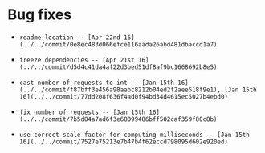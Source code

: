 
# Bug fixes

-     readme location -- [Apr 22nd 16](../../commit/0e8ec483d066efce116aada26abd481dbaccd1a7)
-     freeze dependencies -- [Apr 21st 16](../../commit/d5d4c41da4af22d3bed51df8af9bc1668692b8e5)
-     cast number of requests to int -- [Jan 15th 16](../../commit/f87bff3e456a98aabc8212b04ed2f2aee518f9e1), [Jan 15th 16](../../commit/77dd208f636f4ad0f94bd34d4615ec5027b4ebd0)
-     fix number of requests -- [Jan 15th 16](../../commit/7b5d84a7ad6f3e68099486bff502caf359f80c8b)
-     use correct scale factor for computing milliseconds -- [Jan 15th 16](../../commit/7527e75213e7b47b4f62eccd798095d602e920ed)
